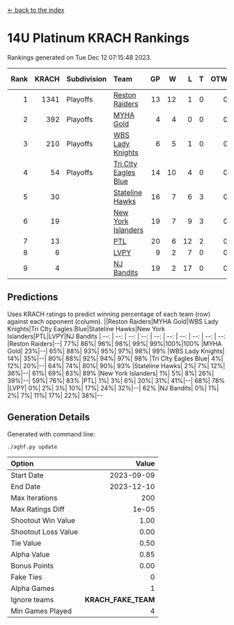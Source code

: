 [<- back to the index](readme.md)
# 14U Platinum KRACH Rankings
Rankings generated on Tue Dec 12 07:15:48 2023.

Rank|KRACH|Subdivision|Team|GP|W|L|T|OTW|OTL|SoS|Exp Wins|Win Diff
---:|---:|:---|:---|---:|---:|---:|---:|---:|---:|---:|---:|---:
1|1341|Playoffs|[Reston Raiders](https://gamesheetstats.com/seasons/3663/teams/140829/schedule)|13|12|1|0|0|0|573|12.8|-0.0
2|392|Playoffs|[MYHA Gold](https://gamesheetstats.com/seasons/3663/teams/140824/schedule)|4|4|0|0|0|0|12|4.9|0.0
3|210|Playoffs|[WBS Lady Knights](https://gamesheetstats.com/seasons/3663/teams/140825/schedule)|6|5|1|0|0|0|201|5.8|-0.0
4|54|Playoffs|[Tri CIty Eagles Blue](https://gamesheetstats.com/seasons/3663/teams/140831/schedule)|14|10|4|0|0|0|123|10.9|0.0
5|30||[Stateline Hawks](https://gamesheetstats.com/seasons/3663/teams/140830/schedule)|16|7|6|3|0|0|271|9.4|0.0
6|19||[New York Islanders](https://gamesheetstats.com/seasons/3663/teams/140832/schedule)|19|7|9|3|0|0|125|9.4|0.0
7|13||[PTL](https://gamesheetstats.com/seasons/3663/teams/140827/schedule)|20|6|12|2|0|0|283|7.9|0.0
8|6||[LVPY](https://gamesheetstats.com/seasons/3663/teams/140820/schedule)|9|2|7|0|0|0|152|2.9|0.0
9|4||[NJ Bandits](https://gamesheetstats.com/seasons/3663/teams/140828/schedule)|19|2|17|0|0|0|146|2.9|0.0

## Predictions
Uses KRACH ratings to predict winning percentage of each team (row) against each opponent (column).
||Reston Raiders|MYHA Gold|WBS Lady Knights|Tri CIty Eagles Blue|Stateline Hawks|New York Islanders|PTL|LVPY|NJ Bandits
| --: | --: | --: | --: | --: | --: | --: | --: | --: | --: 
|Reston Raiders|--| 77%| 86%| 96%| 98%| 99%| 99%|100%|100%
|MYHA Gold| 23%|--| 65%| 88%| 93%| 95%| 97%| 98%| 99%
|WBS Lady Knights| 14%| 35%|--| 80%| 88%| 92%| 94%| 97%| 98%
|Tri CIty Eagles Blue|  4%| 12%| 20%|--| 64%| 74%| 80%| 90%| 93%
|Stateline Hawks|  2%|  7%| 12%| 36%|--| 61%| 69%| 83%| 89%
|New York Islanders|  1%|  5%|  8%| 26%| 39%|--| 59%| 76%| 83%
|PTL|  1%|  3%|  6%| 20%| 31%| 41%|--| 68%| 78%
|LVPY|  0%|  2%|  3%| 10%| 17%| 24%| 32%|--| 62%
|NJ Bandits|  0%|  1%|  2%|  7%| 11%| 17%| 22%| 38%|--

## Generation Details

Generated with command line:
```
./aghf.py update
```

| Option | Value |
| :----- | ----: |
| Start Date | 2023-09-09 |
| End Date | 2023-12-10 |
| Max Iterations | 200 |
| Max Ratings Diff | 1e-05 |
| Shootout Win Value | 1.00 |
| Shootout Loss Value | 0.00 |
| Tie Value | 0.50 |
| Alpha Value | 0.85 |
| Bonus Points | 0.00 |
| Fake Ties | 0 |
| Alpha Games | 1 |
| Ignore teams | __KRACH_FAKE_TEAM__ |
| Min Games Played | 4 |

